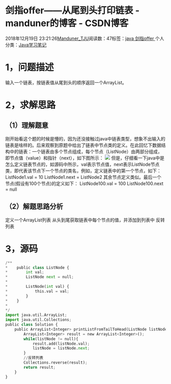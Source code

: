 
# 剑指offer——从尾到头打印链表 - manduner的博客 - CSDN博客


2018年12月19日 23:21:26[Manduner_TJU](https://me.csdn.net/manduner)阅读数：47标签：[java																](https://so.csdn.net/so/search/s.do?q=java&t=blog)[剑指offer																](https://so.csdn.net/so/search/s.do?q=剑指offer&t=blog)[
							](https://so.csdn.net/so/search/s.do?q=java&t=blog)个人分类：[Java学习笔记																](https://blog.csdn.net/manduner/article/category/7486695)



# 1，问题描述
输入一个链表，按链表值从尾到头的顺序返回一个ArrayList。
# 2，求解思路
## （1）理解题意
刚开始看这个题的时候是懵的，因为还没接触过java中链表类型，想象不出输入的链表是啥样的。后来观察到原题中给出了链表中节点类的定义。在此回忆下数据结构中的链表：一个链表由多个节点组成，每个节点（ListNode）由两部分组成，即节点值（value）和指针（next），如下图所示：
![](https://img-blog.csdnimg.cn/20181219230022374.png?x-oss-process=image/watermark,type_ZmFuZ3poZW5naGVpdGk,shadow_10,text_aHR0cHM6Ly9ibG9nLmNzZG4ubmV0L21hbmR1bmVy,size_16,color_FFFFFF,t_70)
但是，仔细看一下java中是怎么定义链表节点的，如源码中所示，val表示节点值，next表示ListNode节点类，即代表该节点下一个节点的类名，例如，定义链表中的第一个节点，如下：
ListNode1.val = 10
ListNode1.next = ListNode2
其余节点定义类似。最后一个节点(假设有100个节点)的定义如下：
ListNode100.val = 100
ListNode100.next = null
## （2）解题思路分析
定义一个ArrayList列表
从头到尾获取链表中每个节点的值，并添加到列表中
反转列表
# 3，源码
```python
/**
*    public class ListNode {
*        int val;
*        ListNode next = null;
*
*        ListNode(int val) {
*            this.val = val;
*        }
*    }
*
*/
import java.util.ArrayList;
import java.util.Collections;
public class Solution {
    public ArrayList<Integer> printListFromTailToHead(ListNode listNode) {
        ArrayList<Integer> result = new ArrayList<Integer>();
        while(listNode != null){
            result.add(listNode.val);
            listNode = listNode.next;
        }
        //反转列表
        Collections.reverse(result);
        return result;
    }
}
```


